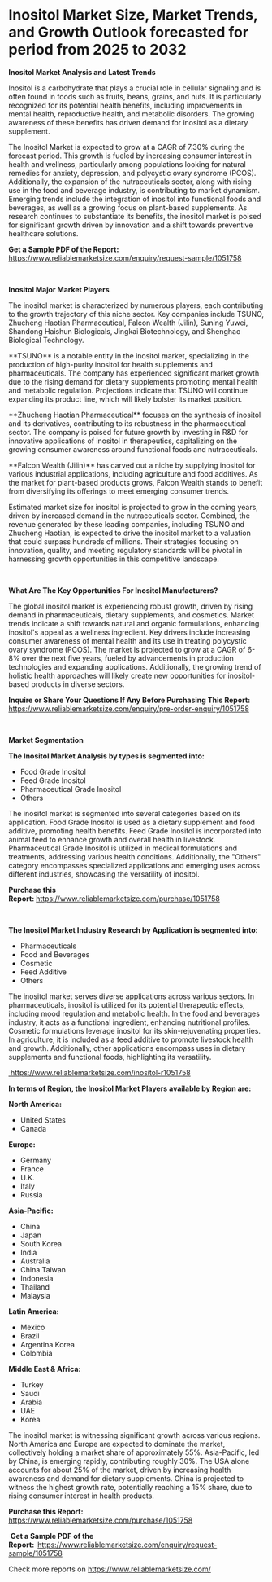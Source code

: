 <p><h1>Inositol Market Size, Market Trends, and Growth Outlook forecasted for period from 2025 to 2032</h1></p><p><strong>Inositol Market Analysis and Latest Trends</strong></p>
<p><p>Inositol is a carbohydrate that plays a crucial role in cellular signaling and is often found in foods such as fruits, beans, grains, and nuts. It is particularly recognized for its potential health benefits, including improvements in mental health, reproductive health, and metabolic disorders. The growing awareness of these benefits has driven demand for inositol as a dietary supplement.</p><p>The Inositol Market is expected to grow at a CAGR of 7.30% during the forecast period. This growth is fueled by increasing consumer interest in health and wellness, particularly among populations looking for natural remedies for anxiety, depression, and polycystic ovary syndrome (PCOS). Additionally, the expansion of the nutraceuticals sector, along with rising use in the food and beverage industry, is contributing to market dynamism. Emerging trends include the integration of inositol into functional foods and beverages, as well as a growing focus on plant-based supplements. As research continues to substantiate its benefits, the inositol market is poised for significant growth driven by innovation and a shift towards preventive healthcare solutions.</p></p>
<p><strong>Get a Sample PDF of the Report:&nbsp;</strong> <a href="https://www.reliablemarketsize.com/enquiry/request-sample/1051758?utm_campaign=3254&utm_medium=2&utm_source=Github&utm_content=ia&utm_term=07042025&utm_id=inositol">https://www.reliablemarketsize.com/enquiry/request-sample/1051758</a></p>
<p>&nbsp;</p>
<p><strong>Inositol Major Market Players</strong></p>
<p><p>The inositol market is characterized by numerous players, each contributing to the growth trajectory of this niche sector. Key companies include TSUNO, Zhucheng Haotian Pharmaceutical, Falcon Wealth (Jilin), Suning Yuwei, Shandong Haishun Biologicals, Jingkai Biotechnology, and Shenghao Biological Technology.</p><p>**TSUNO** is a notable entity in the inositol market, specializing in the production of high-purity inositol for health supplements and pharmaceuticals. The company has experienced significant market growth due to the rising demand for dietary supplements promoting mental health and metabolic regulation. Projections indicate that TSUNO will continue expanding its product line, which will likely bolster its market position.</p><p>**Zhucheng Haotian Pharmaceutical** focuses on the synthesis of inositol and its derivatives, contributing to its robustness in the pharmaceutical sector. The company is poised for future growth by investing in R&D for innovative applications of inositol in therapeutics, capitalizing on the growing consumer awareness around functional foods and nutraceuticals.</p><p>**Falcon Wealth (Jilin)** has carved out a niche by supplying inositol for various industrial applications, including agriculture and food additives. As the market for plant-based products grows, Falcon Wealth stands to benefit from diversifying its offerings to meet emerging consumer trends.</p><p>Estimated market size for inositol is projected to grow in the coming years, driven by increased demand in the nutraceuticals sector. Combined, the revenue generated by these leading companies, including TSUNO and Zhucheng Haotian, is expected to drive the inositol market to a valuation that could surpass hundreds of millions. Their strategies focusing on innovation, quality, and meeting regulatory standards will be pivotal in harnessing growth opportunities in this competitive landscape.</p></p>
<p>&nbsp;</p>
<p><strong>What Are The Key Opportunities For Inositol Manufacturers?</strong></p>
<p><p>The global inositol market is experiencing robust growth, driven by rising demand in pharmaceuticals, dietary supplements, and cosmetics. Market trends indicate a shift towards natural and organic formulations, enhancing inositol's appeal as a wellness ingredient. Key drivers include increasing consumer awareness of mental health and its use in treating polycystic ovary syndrome (PCOS). The market is projected to grow at a CAGR of 6-8% over the next five years, fueled by advancements in production technologies and expanding applications. Additionally, the growing trend of holistic health approaches will likely create new opportunities for inositol-based products in diverse sectors.</p></p>
<p><strong>Inquire or Share Your Questions If Any Before Purchasing This Report:</strong> <a href="https://www.reliablemarketsize.com/enquiry/pre-order-enquiry/1051758?utm_campaign=3254&utm_medium=2&utm_source=Github&utm_content=ia&utm_term=07042025&utm_id=inositol">https://www.reliablemarketsize.com/enquiry/pre-order-enquiry/1051758</a></p>
<p>&nbsp;</p>
<p><strong>Market Segmentation</strong></p>
<p><strong>The Inositol Market Analysis by types is segmented into:</strong></p>
<p><ul><li>Food Grade Inositol</li><li>Feed Grade Inositol</li><li>Pharmaceutical Grade Inositol</li><li>Others</li></ul></p>
<p><p>The inositol market is segmented into several categories based on its application. Food Grade Inositol is used as a dietary supplement and food additive, promoting health benefits. Feed Grade Inositol is incorporated into animal feed to enhance growth and overall health in livestock. Pharmaceutical Grade Inositol is utilized in medical formulations and treatments, addressing various health conditions. Additionally, the "Others" category encompasses specialized applications and emerging uses across different industries, showcasing the versatility of inositol.</p></p>
<p><strong>Purchase this Report:&nbsp;</strong><a href="https://www.reliablemarketsize.com/purchase/1051758?utm_campaign=3254&utm_medium=2&utm_source=Github&utm_content=ia&utm_term=07042025&utm_id=inositol">https://www.reliablemarketsize.com/purchase/1051758</a></p>
<p>&nbsp;</p>
<p><strong>The Inositol Market Industry Research by Application is segmented into:</strong></p>
<p><ul><li>Pharmaceuticals</li><li>Food and Beverages</li><li>Cosmetic</li><li>Feed Additive</li><li>Others</li></ul></p>
<p><p>The inositol market serves diverse applications across various sectors. In pharmaceuticals, inositol is utilized for its potential therapeutic effects, including mood regulation and metabolic health. In the food and beverages industry, it acts as a functional ingredient, enhancing nutritional profiles. Cosmetic formulations leverage inositol for its skin-rejuvenating properties. In agriculture, it is included as a feed additive to promote livestock health and growth. Additionally, other applications encompass uses in dietary supplements and functional foods, highlighting its versatility.</p></p>
<p><a href="https://www.reliablemarketsize.com/inositol-r1051758?utm_campaign=3254&utm_medium=2&utm_source=Github&utm_content=ia&utm_term=07042025&utm_id=inositol">&nbsp;https://www.reliablemarketsize.com/inositol-r1051758</a></p>
<p><strong>In terms of Region, the Inositol Market Players available by Region are:</strong></p>
<p>
    <p> <strong> North America: </strong>
        <ul>
            <li>United States</li>
            <li>Canada</li>
        </ul>
        </p> 
    <p> <strong> Europe: </strong>
        <ul>
            <li>Germany</li>
            <li>France</li>
            <li>U.K.</li>
            <li>Italy</li>
            <li>Russia</li>
        </ul>
        </p> 
    <p> <strong> Asia-Pacific: </strong>
        <ul>
            <li>China</li>
            <li>Japan</li>
            <li>South Korea</li>
            <li>India</li>
            <li>Australia</li>
            <li>China Taiwan</li>
            <li>Indonesia</li>
            <li>Thailand</li>
            <li>Malaysia</li>
        </ul>
        </p> 
    <p> <strong> Latin America: </strong>
        <ul>
            <li>Mexico</li>
            <li>Brazil</li>
            <li>Argentina Korea</li>
            <li>Colombia</li>
        </ul>
        </p> 
    <p> <strong> Middle East & Africa: </strong>
        <ul>
            <li>Turkey</li>
            <li>Saudi</li>
            <li>Arabia</li>
            <li>UAE</li>
            <li>Korea</li>
        </ul>
    </p>
    </p>
<p><p>The inositol market is witnessing significant growth across various regions. North America and Europe are expected to dominate the market, collectively holding a market share of approximately 55%. Asia-Pacific, led by China, is emerging rapidly, contributing roughly 30%. The USA alone accounts for about 25% of the market, driven by increasing health awareness and demand for dietary supplements. China is projected to witness the highest growth rate, potentially reaching a 15% share, due to rising consumer interest in health products.</p></p>
<p><strong>Purchase this Report: </strong><a href="https://www.reliablemarketsize.com/purchase/1051758?utm_campaign=3254&utm_medium=2&utm_source=Github&utm_content=ia&utm_term=07042025&utm_id=inositol">https://www.reliablemarketsize.com/purchase/1051758</a></p>
<p>&nbsp;<strong>Get a Sample PDF of the Report:&nbsp;&nbsp;</strong><a href="https://www.reliablemarketsize.com/enquiry/request-sample/1051758?utm_campaign=3254&utm_medium=2&utm_source=Github&utm_content=ia&utm_term=07042025&utm_id=inositol">https://www.reliablemarketsize.com/enquiry/request-sample/1051758</a></p>
<p><strong></strong></p>
<p>Check more reports on <a href="https://www.reliablemarketsize.com/?utm_campaign=3254&utm_medium=2&utm_source=Github&utm_content=ia&utm_term=07042025&utm_id=inositol">https://www.reliablemarketsize.com/</a></p>